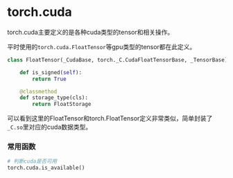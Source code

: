 # torch.cuda

torch.cuda主要定义的是各种cuda类型的tensor和相关操作。

平时使用的`torch.cuda.FloatTensor`等gpu类型的tensor都在此定义。
```python
class FloatTensor(_CudaBase, torch._C.CudaFloatTensorBase, _TensorBase):

    def is_signed(self):
        return True

    @classmethod
    def storage_type(cls):
        return FloatStorage
```

可以看到这里的FloatTensor和torch.FloatTensor定义非常类似，简单封装了`_C.so`里对应的cuda数据类型。

### 常用函数
```python
# 判断cuda是否可用
torch.cuda.is_available()
```